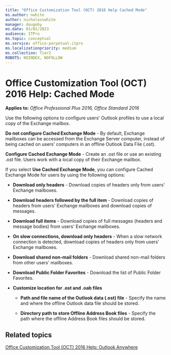 ```yaml
---
title: "Office Customization Tool (OCT) 2016 Help Cached Mode"
ms.author: nwhite
author: nicholasswhite
manager: dougeby
ms.date: 03/01/2023
audience: ITPro
ms.topic: conceptual
ms.service: office-perpetual-itpro
ms.localizationpriority: medium
ms.collection: Tier2
ROBOTS: NOINDEX, NOFOLLOW
---
```


# Office Customization Tool (OCT) 2016 Help: Cached Mode

**Applies to:** *Office Professional Plus 2016, Office Standard 2016*

Use the following options to configure users' Outlook profiles to use a local copy of the Exchange mailbox. 
  
 **Do not configure Cached Exchange Mode** - By default, Exchange mailboxes can be accessed from the Exchange Server computer, instead of being cached on users' computers in an offline Outlook Data File (.ost). 
  
 **Configure Cached Exchange Mode** - Create an .ost file or use an existing .ost file. Users work with a local copy of their Exchange mailbox. 
  
If you select **Use Cached Exchange Mode**, you can configure Cached Exchange Mode for users by using the following options: 
  
- **Download only headers** - Download copies of headers only from users' Exchange mailboxes. 
    
- **Download headers followed by the full item** - Download copies of headers from users' Exchange mailboxes and download copies of messages. 
    
- **Download full items** - Download copies of full messages (headers and message bodies) from users' Exchange mailboxes. 
    
- **On slow connections, download only headers** - When a slow network connection is detected, download copies of headers only from users' Exchange mailboxes. 
    
- **Download shared non-mail folders** - Download shared non-mail folders from other users' mailboxes. 
    
- **Download Public Folder Favorites** - Download the list of Public Folder Favorites. 
    
- **Customize location for .ost and .oab files**
    
  - **Path and file name of the Outlook data (.ost) file** - Specify the name and where the offline Outlook data file should be stored. 
    
  - **Directory path to store Offline Address Book files** - Specify the path where the offline Address Book files should be stored. 
    
## Related topics
[Office Customization Tool (OCT) 2016 Help: Outlook Anywhere](oct-2016-help-outlook-anywhere.md)

